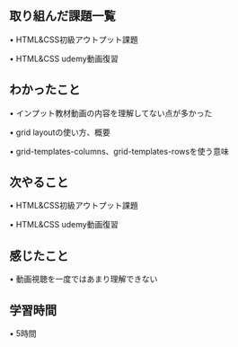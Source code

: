 ## 取り組んだ課題一覧
• HTML&CSS初級アウトプット課題

• HTML&CSS udemy動画復習

## わかったこと
• インプット教材動画の内容を理解してない点が多かった

• grid layoutの使い方、概要

• grid-templates-columns、grid-templates-rowsを使う意味

## 次やること
• HTML&CSS初級アウトプット課題

• HTML&CSS udemy動画復習


## 感じたこと
• 動画視聴を一度ではあまり理解できない


## 学習時間
• 5時間
